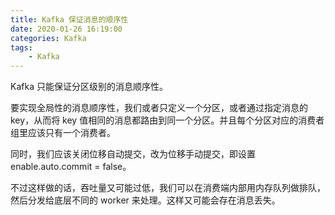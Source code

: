 ```yaml
---
title: Kafka 保证消息的顺序性
date: 2020-01-26 16:19:00
categories: Kafka
tags:
    - Kafka
---
```

Kafka 只能保证分区级别的消息顺序性。

要实现全局性的消息顺序性，我们或者只定义一个分区，或者通过指定消息的 key，从而将 key 值相同的消息都路由到同一个分区。并且每个分区对应的消费者组里应该只有一个消费者。

同时，我们应该关闭位移自动提交，改为位移手动提交，即设置 enable.auto.commit = false。

不过这样做的话，吞吐量又可能过低，我们可以在消费端内部用内存队列做排队，然后分发给底层不同的 worker 来处理。这样又可能会存在消息丢失。